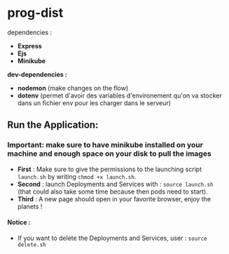 # prog-dist
dependencies :
- **Express**
- **Ejs**
- **Minikube**

**dev-dependencies :**
- **nodemon** (make changes on the flow)
- **dotenv** (permet d'avoir des variables d'environement qu'on va stocker dans un fichier env pour les charger dans le serveur)


## Run the Application:

### **Important:** make sure to have minikube installed on your machine and enough space on your disk to pull the images
- **First** : Make sure to give the permissions to the launching script `launch.sh` by writing `chmod +x launch.sh`.
- **Second** : launch Deployments and Services with : `source launch.sh` (that could also take some time because then pods need to start).
- **Third** : A new page should open in your favorite browser, enjoy the planets !

#### Notice :  
- If you want to delete the Deployments and Services, user : `source delete.sh`
